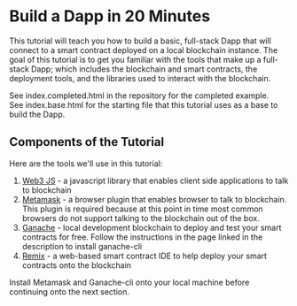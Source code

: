 # Build a Dapp in 20 Minutes

This tutorial will teach you how to build a basic, full-stack Dapp that will connect to a smart contract deployed on a local blockchain instance. 
The goal of this tutorial is to get you familiar with the tools that make up a full-stack Dapp; which includes the blockchain and smart contracts, the deployment tools, and the libraries used to interact with the blockchain.

See index.completed.html in the repository for the completed example.  
See index.base.html for the starting file that this tutorial uses as a base to build the Dapp.

## Components of the Tutorial

Here are the tools we'll use in this tutorial:
1. [Web3 JS](https://web3js.readthedocs.io/en/v1.4.0/) - a javascript library that enables client side applications to talk to blockchain
2. [Metamask](https://metamask.io/) - a browser plugin that enables browser to talk to blockchain. This plugin is required because at this point in time most common browsers do not support talking to the blockchain out of the box. 
3. [Ganache](https://docs.harmony.one/home/developers/tools/using-ganache) - local development blockchain to deploy and test your smart contracts for free. Follow the instructions in the page linked in the description to install ganache-cli
4. [Remix](https://remix.ethereum.org/) - a web-based smart contract IDE to help deploy your smart contracts onto the blockchain

Install Metamask and Ganache-cli onto your local machine before continuing onto the next section. 

